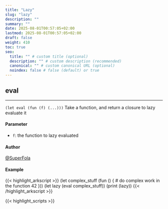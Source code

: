```yaml
---
title: "Lazy"
slug: "lazy"
description: ""
summary: ""
date: 2025-08-01T00:57:05+02:00
lastmod: 2025-08-01T00:57:05+02:00
draft: false
weight: 410
toc: true
seo:
  title: "" # custom title (optional)
  description: "" # custom description (recommended)
  canonical: "" # custom canonical URL (optional)
  noindex: false # false (default) or true
---
```


## eval

---
`(let eval (fun (f) (...)))`
Take a function, and return a closure to lazy evaluate it

#### Parameter
- `f`: the function to lazy evaluated

#### Author
[@SuperFola](https://github.com/SuperFola)

#### Example
{{< highlight_arkscript >}}
(let complex_stuff (fun () {
    # do complex work in the function
    42 }))
(let lazy (eval complex_stuff))
(print (lazy))
{{< /highlight_arkscript >}}



{{< highlight_scripts >}}
